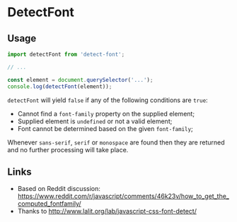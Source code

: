 # DetectFont

## Usage

```javascript
import detectFont from 'detect-font';

// ...

const element = document.querySelector('...');
console.log(detectFont(element));
```

`detectFont` will yield `false` if any of the following conditions are `true`:

* Cannot find a `font-family` property on the supplied element;
* Supplied element is `undefined` or not a valid element;
* Font cannot be determined based on the given `font-family`;

Whenever `sans-serif`, `serif` or `monospace` are found then they are returned and no further processing will take place.

## Links

* Based on Reddit discussion: https://www.reddit.com/r/javascript/comments/46k23v/how_to_get_the_computed_fontfamily/
* Thanks to http://www.lalit.org/lab/javascript-css-font-detect/
